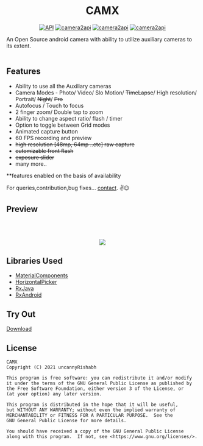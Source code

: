 <h1 align="center">CAMX</h1>

<p align="center">
  <a href="https://android-arsenal.com/api?level=24"><img src="https://img.shields.io/badge/API-24%2B-blue.svg?style=flat" border="0" alt="API"></a>
  <a href="https://developer.android.com/training/camera2"><img src="https://img.shields.io/badge/Camera2api-%F0%9F%93%B8-FF4081.svg" border="0" alt="camera2api"></a>
  <a href="https://github.com/uncannyRishabh/camx"><img src="https://img.shields.io/badge/ActiveDevelopment-%F0%9F%94%A5-edcb1f.svg" border="0" alt="camera2api"></a>
  <a href="https://github.com/uncannyRishabh/camx/issues"><img src="https://img.shields.io/badge/Report%20Bugs-%F0%9F%90%9E-c5ff59.svg" border="0" alt="camera2api"></a>

</p>
An Open Source android camera with ability to utilize auxiliary cameras to its extent.<br/><br/>

<h2>Features</h2>

* Ability to use all the Auxiliary cameras
* Camera Modes - Photo/ Video/ Slo Motion/ ~~TimeLapse~~/ High resolution/ Portrait/ ~~Night~~/ ~~Pro~~
* Autofocus / Touch to focus
* 2 finger zoom/ Double tap to zoom
* Ability to change aspect ratio/ flash / timer
* Option to toggle between Grid modes
* Animated capture button
* 60 FPS recording and preview
* ~~high resolution [48mp, 64mp ..etc] raw capture~~
* ~~cutomizable front flash~~
* ~~exposure slider~~
* many more.. 

**features enabled on the basis of availability

For queries,contribution,bug fixes... [contact](mailto:rishabhrajgupta2000@gmail.com).
✌😉

<h2>Preview</h2> <br /><br />

<p align="center">
  <img align="center" src="https://github.com/uncannyRishabh/camx/blob/master/screenshots/preview_compressed.gif"/>
</p>


<h2>Libraries Used</h2>

* [MaterialComponents](https://github.com/material-components/material-components-android)
* [HorizontalPicker](https://github.com/blazsolar/HorizontalPicker)
* [RxJava](https://github.com/ReactiveX/RxJava)
* [RxAndroid](https://github.com/ReactiveX/RxAndroid)

<!-- ![app preview](https://github.com/uncannyRishabh/camx/blob/master/screenshots/ss1.jpg) <br /><br />
![app preview](https://github.com/uncannyRishabh/camx/blob/master/screenshots/ss2.jpg) <br /><br />
![app preview](https://github.com/uncannyRishabh/camx/blob/master/screenshots/ss3.jpg) <br /><br />
![app preview](https://github.com/uncannyRishabh/camx/blob/master/screenshots/ss4.jpg) <br /><br />
![app preview](https://github.com/uncannyRishabh/camx/blob/master/screenshots/ss5.jpg) <br /><br /> -->

<h2>Try Out</h2>

[Download](https://github.com/uncannyRishabh/camx/blob/master/app/release/app-release.apk?raw=true)

<h2>License</h2>

    CAMX
    Copyright (C) 2021 uncannyRishabh

    This program is free software: you can redistribute it and/or modify
    it under the terms of the GNU General Public License as published by
    the Free Software Foundation, either version 3 of the License, or
    (at your option) any later version.

    This program is distributed in the hope that it will be useful,
    but WITHOUT ANY WARRANTY; without even the implied warranty of
    MERCHANTABILITY or FITNESS FOR A PARTICULAR PURPOSE.  See the
    GNU General Public License for more details.

    You should have received a copy of the GNU General Public License
    along with this program.  If not, see <https://www.gnu.org/licenses/>.
